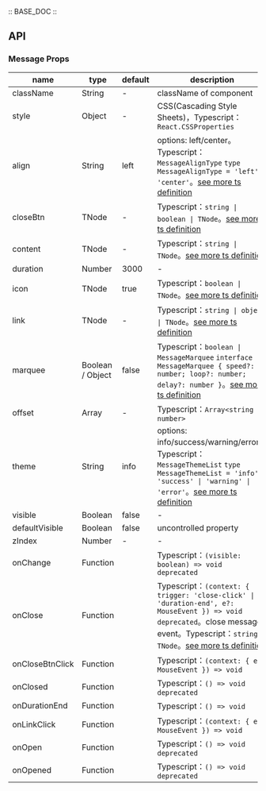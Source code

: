 :: BASE_DOC ::

## API

### Message Props

name | type | default | description | required
-- | -- | -- | -- | --
className | String | - | className of component | N
style | Object | - | CSS(Cascading Style Sheets)，Typescript：`React.CSSProperties` | N
align | String | left | options: left/center。Typescript：`MessageAlignType` `type MessageAlignType = 'left' \| 'center'`。[see more ts definition](https://github.com/Tencent/tdesign-mobile-react/tree/develop/src/message/type.ts) | N
closeBtn | TNode | - | Typescript：`string \| boolean \| TNode`。[see more ts definition](https://github.com/Tencent/tdesign-mobile-react/blob/develop/src/common.ts) | N
content | TNode | - | Typescript：`string \| TNode`。[see more ts definition](https://github.com/Tencent/tdesign-mobile-react/blob/develop/src/common.ts) | N
duration | Number | 3000 | \- | N
icon | TNode | true | Typescript：`boolean \| TNode`。[see more ts definition](https://github.com/Tencent/tdesign-mobile-react/blob/develop/src/common.ts) | N
link | TNode | - | Typescript：`string \| object \| TNode`。[see more ts definition](https://github.com/Tencent/tdesign-mobile-react/blob/develop/src/common.ts) | N
marquee | Boolean / Object | false | Typescript：`boolean \| MessageMarquee` `interface MessageMarquee { speed?: number; loop?: number; delay?: number }`。[see more ts definition](https://github.com/Tencent/tdesign-mobile-react/tree/develop/src/message/type.ts) | N
offset | Array | - | Typescript：`Array<string \| number>` | N
theme | String | info | options: info/success/warning/error。Typescript：`MessageThemeList` `type MessageThemeList = 'info' \| 'success' \| 'warning' \| 'error'`。[see more ts definition](https://github.com/Tencent/tdesign-mobile-react/tree/develop/src/message/type.ts) | N
visible | Boolean | false | \- | N
defaultVisible | Boolean | false | uncontrolled property | N
zIndex | Number | - | \- | N
onChange | Function |  | Typescript：`(visible: boolean) => void`<br/>`deprecated` | N
onClose | Function |  | Typescript：`(context: { trigger: 'close-click' \| 'duration-end', e?: MouseEvent }) => void`<br/>`deprecated`。close message event。Typescript：`string \| TNode`。[see more ts definition](https://github.com/Tencent/tdesign-mobile-react/blob/develop/src/common.ts) | N
onCloseBtnClick | Function |  | Typescript：`(context: { e: MouseEvent }) => void`<br/> | N
onClosed | Function |  | Typescript：`() => void`<br/>`deprecated` | N
onDurationEnd | Function |  | Typescript：`() => void`<br/> | N
onLinkClick | Function |  | Typescript：`(context: { e: MouseEvent }) => void`<br/> | N
onOpen | Function |  | Typescript：`() => void`<br/>`deprecated` | N
onOpened | Function |  | Typescript：`() => void`<br/>`deprecated` | N
